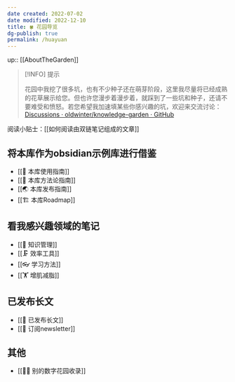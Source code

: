 ```yaml
---
date created: 2022-07-02
date modified: 2022-12-10
title: 🍀 花园导览
dg-publish: true
permalink: /huayuan
---
```


up:: [[AboutTheGarden]]

> [!INFO] 提示
>
> 花园中我挖了很多坑，也有不少种子还在萌芽阶段，这里我尽量将已经成熟的花草展示给您。但也许您漫步着漫步着，就踩到了一些坑和种子，还请不要难受和愤怒。若您希望我加速填某些你感兴趣的坑，欢迎来交流讨论：[Discussions · oldwinter/knowledge-garden · GitHub](https://github.com/oldwinter/knowledge-garden/discussions)

阅读小贴士：[[如何阅读由双链笔记组成的文章]]

## 将本库作为obsidian示例库进行借鉴

- [[🧰 本库使用指南]]
- [[🍫 本库方法论指南]]
- [[🌏 本库发布指南]]
- [[🏗 本库Roadmap]]

## 看我感兴趣领域的笔记

- [[🧀 知识管理]]
- [[🗜 效率工具]]
- [[👓 学习方法]]
- [[🏋 增肌减脂]]

## 已发布长文

- [[🏹 已发布长文]]
- [[📩 订阅newsletter]]

## 其他

- [[👬🏻 别的数字花园收录]]
